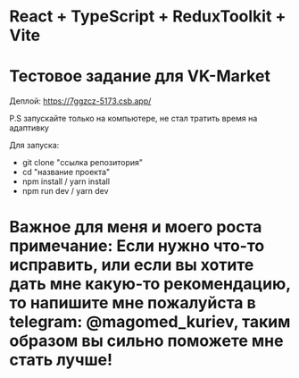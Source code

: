 # React + TypeScript + ReduxToolkit + Vite

# Тестовое задание для VK-Market

Деплой: https://7ggzcz-5173.csb.app/

P.S запускайте только на компьютере, не стал тратить время на адаптивку

Для запуска:
- git clone "ссылка репозитория"
- cd "название проекта"
- npm install / yarn install
- npm run dev / yarn dev

# Важное для меня и моего роста примечание: Если нужно что-то исправить, или если вы хотите дать мне какую-то рекомендацию, то напишите мне пожалуйста в telegram: @magomed_kuriev, таким образом вы сильно поможете мне стать лучше!
